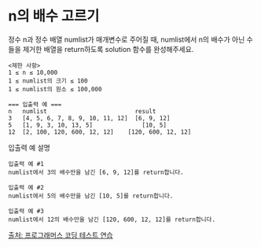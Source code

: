 # n의 배수 고르기 

<p>
정수 n과 정수 배열 numlist가 매개변수로 주어질 때, numlist에서 n의 배수가 아닌 수들을 제거한 배열을 return하도록 solution 함수를 완성해주세요.
</p>

```
<제한 사항>
1 ≤ n ≤ 10,000
1 ≤ numlist의 크기 ≤ 100
1 ≤ numlist의 원소 ≤ 100,000

=== 입출력 예 ===
n	numlist	                        result
3	[4, 5, 6, 7, 8, 9, 10, 11, 12]	[6, 9, 12]
5	[1, 9, 3, 10, 13, 5]	          [10, 5]
12	[2, 100, 120, 600, 12, 12]	  [120, 600, 12, 12]
```

<p>입출력 예 설명</p>

```
입출력 예 #1
numlist에서 3의 배수만을 남긴 [6, 9, 12]를 return합니다.

입출력 예 #2
numlist에서 5의 배수만을 남긴 [10, 5]를 return합니다.

입출력 예 #3
numlist에서 12의 배수만을 남긴 [120, 600, 12, 12]를 return합니다.
```

<a href="https://school.programmers.co.kr/learn/challenges/beginner?order=acceptance_desc&languages=python">출처: 프로그래머스 코딩 테스트 연습</a>

